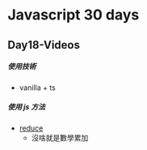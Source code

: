 # Javascript 30 days

## Day18-Videos

##### 使用技術

- vanilla + ts

##### 使用 js 方法

- [reduce](https://developer.mozilla.org/zh-TW/docs/Web/JavaScript/Reference/Global_Objects/Array/Reduce)
  - 沒啥就是數學累加
